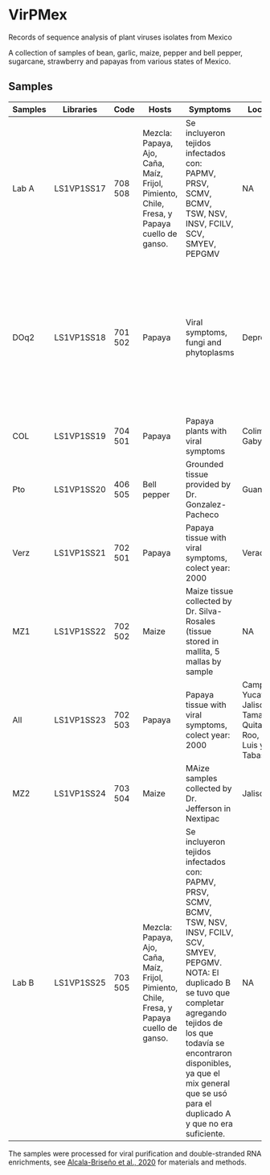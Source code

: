 # VirPMex
Records of sequence analysis of plant viruses isolates from Mexico

A collection of samples of  bean, garlic, maize, pepper and bell pepper, sugarcane, strawberry and papayas from various states of Mexico.

## Samples
| Samples  | Libraries | Code  | Hosts | Symptoms | Location                         |  Microscopy |
|-------|------------|----------|------------------------------------------------------------------------------------------------|----------------------------------------------------------------------------------------------------------------------------------------------------------------------------------------------------------------------------------------------------------------------------------------------------------|-----------------------------------|--------------------------------------------------------------------------------------------------------------------------------------|
| Lab A | LS1VP1SS17 | 708 508  | Mezcla: Papaya,   Ajo, Caña, Maíz, Frijol, Pimiento, Chile, Fresa, y Papaya cuello de ganso.   | Se incluyeron tejidos infectados con: PAPMV, PRSV, SCMV, BCMV, TSW, NSV, INSV, FCILV, SCV, SMYEV, PEPGMV | NA  | Icosahedral 20-40 nm ø, flexible-filamentous 250-280 nm in lenght |
| DOq2  | LS1VP1SS18 | 701 502  | Papaya  | Viral symptoms, fungi and phytoplasms | Depresion   |  Icosahedral  17-70 nm ø,     flexible filamentous 101-167 nm in lenght, phages: capside 62 nm, tail 10 nm in lenght, bullet shape 170 nm in lenght |
| COL   | LS1VP1SS19 | 704 501  | Papaya | Papaya plants with viral symptoms | Colima - Gaby | None |
| Pto   | LS1VP1SS20 | 406 505  | Bell pepper | Grounded tissue provided by Dr. Gonzalez-Pacheco | Guanajuato | None |
| Verz  | LS1VP1SS21 | 702 501  | Papaya | Papaya tissue with viral symptoms, colect year: 2000 |  Veracruz | None |
| MZ1   | LS1VP1SS22 | 702 502  | Maize | Maize tissue collected by Dr. Silva-Rosales (tissue stored in mallita, 5 mallas by sample | NA | None |
| All   | LS1VP1SS23 | 702 503  | Papaya | Papaya tissue with viral symptoms, colect year: 2000 |  Campeche, Yucatan, Jalisco, Tamaulipas, Quitana Roo, San Luis y Tabasco | None |
| MZ2   | LS1VP1SS24 | 703 504  | Maize | MAize samples collected by Dr. Jefferson in Nextipac | Jalisco | None |
| Lab B | LS1VP1SS25 | 703 505  | Mezcla:   Papaya, Ajo, Caña, Maíz, Frijol, Pimiento, Chile, Fresa, y Papaya cuello de   ganso. | Se incluyeron tejidos infectados con: PAPMV, PRSV, SCMV, BCMV, TSW, NSV, INSV, FCILV, SCV, SMYEV, PEPGMV. NOTA: El duplicado B se tuvo que completar agregando tejidos de los que todavía se encontraron disponibles, ya que el mix general que se usó para el duplicado A y que no era suficiente. | NA | Icosahedral 20-40 nm ø, flexible-filamentous 250-280 nm in lenght |

The samples were processed for viral purification and double-stranded RNA enrichments, see [Alcala-Briseño et al., 2020](https://journals.asm.org/doi/10.1128/mSystems.00423-19) for materials and methods. 
